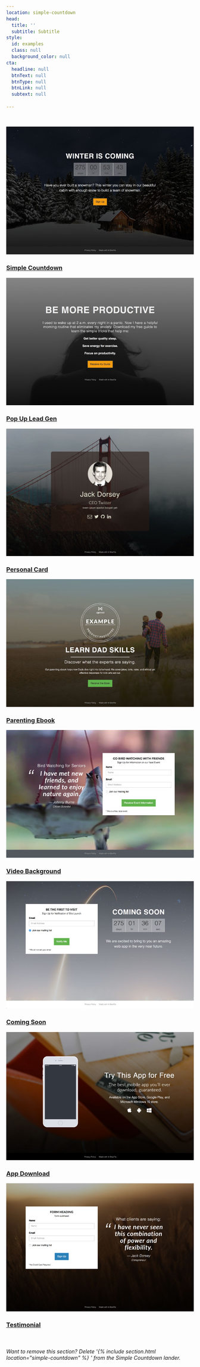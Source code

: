 ```yaml
---
location: simple-countdown
head:
  title: ''
  subtitle: Subtitle
style:
  id: examples
  class: null
  background_color: null
cta:
  headline: null
  btnText: null
  btnType: null
  btnLink: null
  subtext: null

---
```


&nbsp;

<div class="row">
    <div class="example col-sm-4 col-md-3">
        <a href="/">
          <img src="/img/examples/countdown-lander.jpg"/>
          <h3>Simple Countdown</h3>
        </a>
    </div>
    <div class="example col-sm-4 col-md-3">
        <a href="/landers/email-pop-up/">
          <img src="/img/examples/leadgen-lander.jpg"/>
          <h3>Pop Up Lead Gen</h3>
        </a>
    </div>
    <div class="example col-sm-4 col-md-3">
        <a href="/landers/card/">
          <img src="/img/examples/personal-card-lander.jpg"/>
          <h3>Personal Card</h3>
        </a>
    </div>
    <div class="example col-sm-4 col-md-3">
        <a href="/landers/ebook/">
          <img src="/img/examples/popup-lander.jpg"/>
          <h3>Parenting Ebook</h3>
        </a>
    </div>
    <div class="example col-sm-4 col-md-3">
      <a href="/landers/birdwatching/">
        <img src="/img/examples/video-lander.jpg"/>
        <h3>Video Background</h3>
      </a>
    </div>
    <div class="example col-sm-4 col-md-3">
      <a href="/landers/coming-soon/">
        <img src="/img/examples/coming-soon-lander.jpg"/>
        <h3>Coming Soon</h3>
      </a>
    </div>
    <div class="example col-sm-4 col-md-3">
        <a href="/landers/app/">
          <img src="/img/examples/app-lander.jpg"/>
          <h3>App Download</h3>
        </a>
    </div>
    <div class="example col-sm-4 col-md-3">
        <a href="/landers/testimonial/">
          <img src="/img/examples/testimonial-lander.jpg"/>
          <h3>Testimonial</h3>
        </a>
    </div>
</div>
<br>
<h6 class="text-center text-muted"><em>Want to remove this section? Delete '{% include section.html location="simple-countdown" %}
' from the Simple Countdown lander.</em></h6>
</div>

